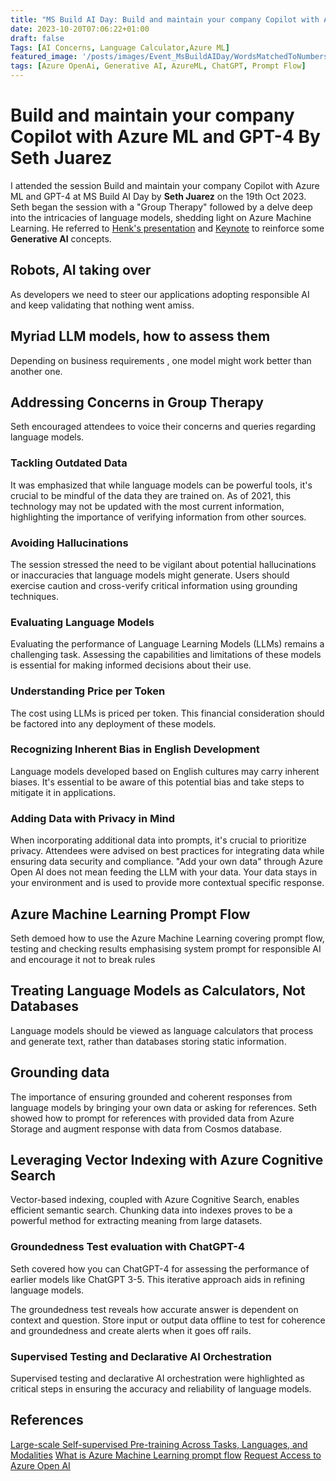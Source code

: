 ```yaml
---
title: "MS Build AI Day: Build and maintain your company Copilot with Azure ML and GPT-4 By Seth Juarez"
date: 2023-10-20T07:06:22+01:00
draft: false
Tags: [AI Concerns, Language Calculator,Azure ML]
featured_image: '/posts/images/Event_MsBuildAIDay/WordsMatchedToNumbers.jpg'
tags: [Azure OpenAi, Generative AI, AzureML, ChatGPT, Prompt Flow]
---
```


# Build and maintain your company Copilot with Azure ML and GPT-4 By Seth Juarez

I attended the session Build and maintain your company Copilot with Azure ML and GPT-4 at MS Build AI Day by **Seth Juarez** on the 19th Oct 2023.
Seth began the session with a "Group Therapy" followed by a delve deep into the intricacies of language models, shedding light on Azure Machine Learning. He referred to [Henk's presentation](https://reshmeeauckloo.com/posts/Event_GenerativeAIinAzureOpenAIservice) and [Keynote](https://reshmeeauckloo.com/posts/event_msbuildaidaykeynote) to reinforce some **Generative AI** concepts.

## Robots, AI taking over

As developers we need to steer our applications adopting responsible AI and keep validating that nothing went amiss.

## Myriad LLM models, how to assess them

Depending on business requirements , one model might work better than another one. 

## Addressing Concerns in Group Therapy

Seth encouraged attendees to voice their concerns and queries regarding language models. 

### Tackling Outdated Data

It was emphasized that while language models can be powerful tools, it's crucial to be mindful of the data they are trained on. As of 2021, this technology may not be updated with the most current information, highlighting the importance of verifying information from other sources.

### Avoiding Hallucinations

The session stressed the need to be vigilant about potential hallucinations or inaccuracies that language models might generate. Users should exercise caution and cross-verify critical information using grounding techniques.

### Evaluating Language Models

Evaluating the performance of Language Learning Models (LLMs) remains a challenging task. Assessing the capabilities and limitations of these models is essential for making informed decisions about their use.

### Understanding Price per Token

The cost using LLMs is priced per token. This financial consideration should be factored into any deployment of these models.

### Recognizing Inherent Bias in English Development

Language models developed based on English cultures may carry inherent biases. It's essential to be aware of this potential bias and take steps to mitigate it in applications.

### Adding Data with Privacy in Mind

When incorporating additional data into prompts, it's crucial to prioritize privacy. Attendees were advised on best practices for integrating data while ensuring data security and compliance. "Add your own data" through Azure Open AI does not mean feeding the LLM with your data. Your data stays in your environment and is used to provide more contextual specific response. 

## Azure Machine Learning Prompt Flow

Seth demoed how to use the Azure Machine Learning covering prompt flow, testing and checking results emphasising system prompt for responsible AI and encourage it not to break rules

## Treating Language Models as Calculators, Not Databases

Language models should be viewed as language calculators that process and generate text, rather than databases storing static information.

## Grounding data

The importance of ensuring grounded and coherent responses from language models by bringing your own data or asking for references. Seth showed how to prompt for references with provided data from Azure Storage and augment response with data from Cosmos database. 

## Leveraging Vector Indexing with Azure Cognitive Search

Vector-based indexing, coupled with Azure Cognitive Search, enables efficient semantic search. Chunking data into indexes proves to be a powerful method for extracting meaning from large datasets.

### Groundedness Test evaluation with ChatGPT-4

Seth covered how you can ChatGPT-4 for assessing the performance of earlier models like ChatGPT 3-5. This iterative approach aids in refining language models. 

The groundedness test reveals how accurate answer is dependent on context and question. Store input or output data offline to test for coherence and groundedness and create alerts when it goes off rails.

### Supervised Testing and Declarative AI Orchestration

Supervised testing and declarative AI orchestration were highlighted as critical steps in ensuring the accuracy and reliability of language models.

## References

[Large-scale Self-supervised Pre-training Across Tasks, Languages, and Modalities](https://aka.ms/prompt)
[What is Azure Machine Learning prompt flow](https://learn.microsoft.com/en-us/azure/machine-learning/prompt-flow/overview-what-is-prompt-flow)
[Request Access to Azure Open AI](https://aka.ms/oai/access)
